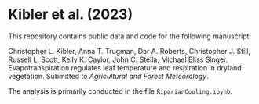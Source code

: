 # Kibler et al. (2023)

This repository contains public data and code for the following manuscript:

Christopher L. Kibler, Anna T. Trugman, Dar A. Roberts, Christopher J. Still, Russell L. Scott, Kelly K. Caylor, John C. Stella, Michael Bliss Singer. Evapotranspiration regulates leaf temperature and respiration in dryland vegetation. Submitted to *Agricultural and Forest Meteorology*.

The analysis is primarily conducted in the file `RiparianCooling.ipynb`.